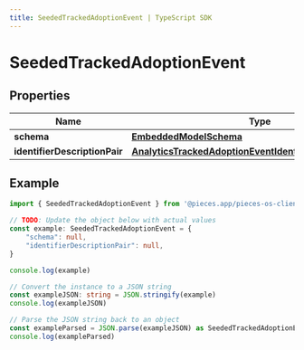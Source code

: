 ```yaml
---
title: SeededTrackedAdoptionEvent | TypeScript SDK
---
```



# SeededTrackedAdoptionEvent


## Properties

Name | Type
------------ | -------------
**schema** | [**EmbeddedModelSchema**](EmbeddedModelSchema)
**identifierDescriptionPair** | [**AnalyticsTrackedAdoptionEventIdentifierDescriptionPairs**](AnalyticsTrackedAdoptionEventIdentifierDescriptionPairs)

## Example

```typescript
import { SeededTrackedAdoptionEvent } from '@pieces.app/pieces-os-client'

// TODO: Update the object below with actual values
const example: SeededTrackedAdoptionEvent = {
    "schema": null,
    "identifierDescriptionPair": null,
}

console.log(example)

// Convert the instance to a JSON string
const exampleJSON: string = JSON.stringify(example)
console.log(exampleJSON)

// Parse the JSON string back to an object
const exampleParsed = JSON.parse(exampleJSON) as SeededTrackedAdoptionEvent
console.log(exampleParsed)
```


